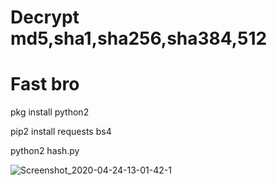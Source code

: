# Decrypt md5,sha1,sha256,sha384,512
# Fast bro
pkg install python2

pip2 install requests bs4

python2 hash.py

![Screenshot_2020-04-24-13-01-42-1](https://user-images.githubusercontent.com/49472584/80180117-3ab75d80-862c-11ea-9090-02535d32067d.png)

